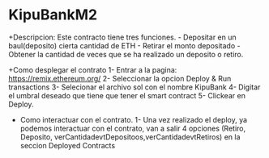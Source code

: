 # KipuBankM2

+Descripcion:
  Este contracto tiene tres funciones.
    - Depositar en un baul(deposito) cierta cantidad de ETH
    - Retirar el monto depositado
    - Obtener la cantidad de veces que se ha realizado un deposito o retiro.

+Como desplegar el contrato
  1- Entrar a la pagina: https://remix.ethereum.org/
  2- Seleccionar la opcion Deploy & Run transactions
  3- Selecionar el archivo sol con el nombre KipuBank
  4- Digitar el umbral deseado que tiene que tener el smart contract
  5- Clickear en Deploy.

+ Como interactuar con el contrato.
  1- Una vez realizado el deploy, ya podemos interactuar con el contrato, van a salir 4 opciones (Retiro, Deposito, verCantidadevtDepositoos,verCantidadevtRetiros)
  en la seccion Deployed Contracts
  
